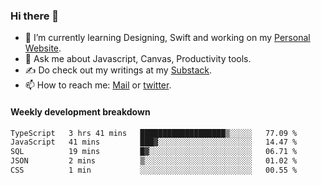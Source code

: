 ### Hi there 👋

- 🌱 I’m currently learning Designing, Swift and working on my [Personal Website](https://kvaishak.com/).
- 💬 Ask me about Javascript, Canvas,  Productivity tools. 
- :writing_hand: Do check out my writings at my [Substack](https://kvaishak.substack.com/).
- 📫 How to reach me: [Mail](mailto:vaishak.kaippanchery@gmail.com) or [twitter](https://twitter.com/kvaishack).


#### Weekly development breakdown

<!--START_SECTION:waka-->

```txt
TypeScript   3 hrs 41 mins   ███████████████████▒░░░░░   77.09 %
JavaScript   41 mins         ███▓░░░░░░░░░░░░░░░░░░░░░   14.47 %
SQL          19 mins         █▓░░░░░░░░░░░░░░░░░░░░░░░   06.71 %
JSON         2 mins          ▒░░░░░░░░░░░░░░░░░░░░░░░░   01.02 %
CSS          1 min           ░░░░░░░░░░░░░░░░░░░░░░░░░   00.55 %
```

<!--END_SECTION:waka-->
